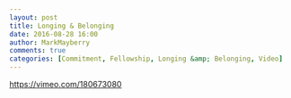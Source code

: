 ```yaml
---
layout: post
title: Longing & Belonging
date: 2016-08-28 16:00
author: MarkMayberry
comments: true
categories: [Commitment, Fellowship, Longing &amp; Belonging, Video]
---
```

https://vimeo.com/180673080
